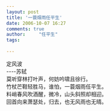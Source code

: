 ```yaml
---
layout: post
title: '一蓑烟雨任平生'
date: 2006-10-07 16:27
comments: true
author:     "任平生"
tags:
    
---
```



定风波  
----苏轼  
莫听穿林打叶声，何妨吟啸且徐行。  
竹杖芒鞋轻胜马，谁怕，一蓑烟雨任平生。  
料峭春风吹酒醒，微冷，山头斜照却相迎。  
回首向来萧瑟处，归去，也无风雨也无晴。




